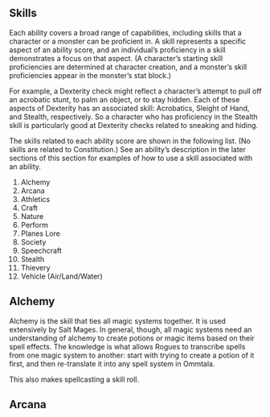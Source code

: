 ## Skills

Each ability covers a broad range of capabilities, including skills that a character or a monster can be proficient in. A skill represents a specific aspect of an ability score, and an individual’s proficiency in a skill demonstrates a focus on that aspect. (A character’s starting skill proficiencies are determined at character creation, and a monster’s skill proficiencies appear in the monster’s stat block.)

For example, a Dexterity check might reflect a character’s attempt to pull off an acrobatic stunt, to palm an object, or to stay hidden. Each of these aspects of Dexterity has an associated skill: Acrobatics, Sleight of Hand, and Stealth, respectively. So a character who has proficiency in the Stealth skill is particularly good at Dexterity checks related to sneaking and hiding.

The skills related to each ability score are shown in the following list. (No skills are related to Constitution.) See an ability’s description in the later sections of this section for examples of how to use a skill associated with an ability.

1. Alchemy
2. Arcana
3. Athletics
4. Craft
5. Nature
6. Perform
7. Planes Lore
8. Society
9. Speechcraft
10. Stealth
11. Thievery
12. Vehicle (Air/Land/Water)

## Alchemy

Alchemy is the skill that ties all magic systems together. It is used  extensively by Salt Mages. In general, though, all magic systems need an understanding of alchemy to create potions or magic items based on  their spell effects. The knowledge is what allows Rogues to transcribe  spells from one magic system to another: start with trying to create a  potion of it first, and then re-translate it into any spell system in  Ommtala.

This also makes spellcasting a skill roll.

## Arcana


